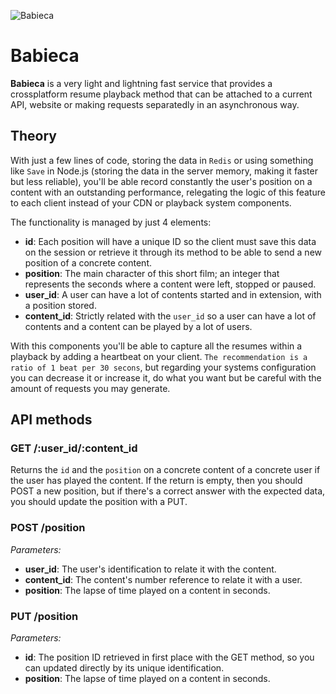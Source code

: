 ![Babieca](https://s3-eu-west-1.amazonaws.com/uploads-eu.hipchat.com/20667/97004/nvXkUGXA0G4zpsS/photo.png)

# Babieca

**Babieca** is a very light and lightning fast service that provides a crossplatform resume playback method that can be attached to a current API, website or making requests separatedly in an asynchronous way.

## Theory

With just a few lines of code, storing the data in `Redis` or using something like `Save` in Node.js (storing the data in the server memory, making it faster but less reliable), you'll be able record constantly the user's position on a content with an outstanding performance, relegating the logic of this feature to each client instead of your CDN or playback system components.

The functionality is managed by just 4 elements:

- **id**: Each position will have a unique ID so the client must save this data on the session or retrieve it through its method to be able to send a new position of a concrete content.
- **position**: The main character of this short film; an integer that represents the seconds where a content were left, stopped or paused.
- **user_id**: A user can have a lot of contents started and in extension, with a position stored.
- **content_id**: Strictly related with the `user_id` so a user can have a lot of contents and a content can be played by a lot of users.

With this components you'll be able to capture all the resumes within a playback by adding a heartbeat on your client. `The recommendation is a ratio of 1 beat per 30 secons`, but regarding your systems configuration you can decrease it or increase it, do what you want but be careful with the amount of requests you may generate.

## API methods

### GET /:user_id/:content_id

Returns the `id` and the `position` on a concrete content of a concrete user if the user has played the content. If the return is empty, then you should POST a new position, but if there's a correct answer with the expected data, you should update the position with a PUT.

### POST /position

*Parameters:*

- **user_id**: The user's identification to relate it with the content.
- **content_id**: The content's number reference to relate it with a user.
- **position**: The lapse of time played on a content in seconds.

### PUT /position

*Parameters:*

- **id**: The position ID retrieved in first place with the GET method, so you can updated directly by its unique identification.
- **position**: The lapse of time played on a content in seconds.
